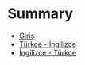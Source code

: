 # Summary

* [Giriş](README.md)
* [Türkçe - İngilizce](turkce-ingilizce.md)
* [İngilizce - Türkçe](ingilizce-turkce.md)


